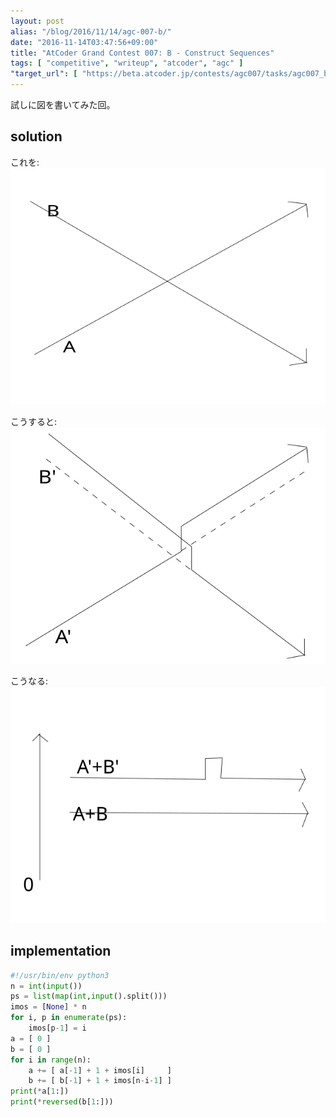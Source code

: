 ```yaml
---
layout: post
alias: "/blog/2016/11/14/agc-007-b/"
date: "2016-11-14T03:47:56+09:00"
title: "AtCoder Grand Contest 007: B - Construct Sequences"
tags: [ "competitive", "writeup", "atcoder", "agc" ]
"target_url": [ "https://beta.atcoder.jp/contests/agc007/tasks/agc007_b" ]
---
```


試しに図を書いてみた回。

## solution

これを:
![](/blog/2016/11/14/agc-007-b/foo.svg)

こうすると:
![](/blog/2016/11/14/agc-007-b/bar.svg)

こうなる:
![](/blog/2016/11/14/agc-007-b/baz.svg)

## implementation

``` python
#!/usr/bin/env python3
n = int(input())
ps = list(map(int,input().split()))
imos = [None] * n
for i, p in enumerate(ps):
    imos[p-1] = i
a = [ 0 ]
b = [ 0 ]
for i in range(n):
    a += [ a[-1] + 1 + imos[i]     ]
    b += [ b[-1] + 1 + imos[n-i-1] ]
print(*a[1:])
print(*reversed(b[1:]))
```
